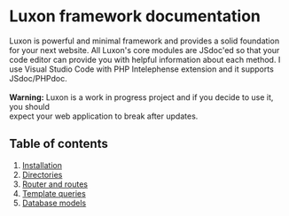 # Luxon framework documentation
Luxon is powerful and minimal framework and provides a solid foundation for your next website. All Luxon's core modules are JSdoc'ed so that your code editor can provide you with helpful information about each method. I use Visual Studio Code with PHP Intelephense extension and it supports JSdoc/PHPdoc.\
\
**Warning:** Luxon is a work in progress project and if you decide to use it, you should\
expect your web application to break after updates.

## Table of contents
1. [Installation](docs/1-installation.md)
2. [Directories](docs/2-directories.md)
3. [Router and routes](docs/3-router-and-routes.md)
4. [Template queries](docs/4-template-queries.md)
5. [Database models](docs/4-database-models.md)